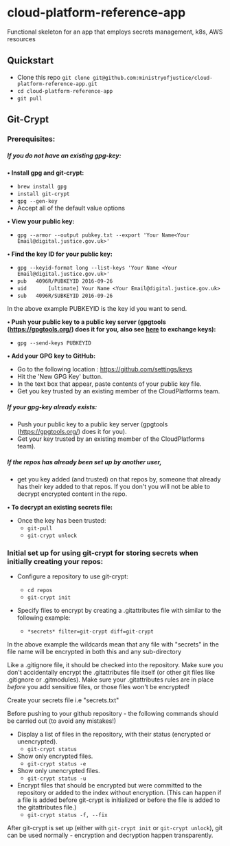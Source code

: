 # cloud-platform-reference-app
Functional skeleton for an app that employs secrets management, k8s, AWS resources

## Quickstart
* Clone this repo ```git clone git@github.com:ministryofjustice/cloud-platform-reference-app.git```
* ```cd cloud-platform-reference-app```
* ```git pull```

## Git-Crypt

### Prerequisites:

##### If you do not have an existing gpg-key:

**• Install gpg and git-crypt:**
* ```brew install gpg```
* ```install git-crypt```
* ```gpg --gen-key```
* Accept all of the default value options

**• View your public key:**
* ```gpg --armor --output pubkey.txt --export 'Your Name<Your Email@digital.justice.gov.uk>'```

**• Find the key ID for your public key:**
* ```gpg --keyid-format long --list-keys 'Your Name <Your Email@digital.justice.gov.uk>'```
* ```pub   4096R/PUBKEYID 2016-09-26```
* ```uid       [ultimate] Your Name <Your Email@digital.justice.gov.uk>```
* ```sub   4096R/SUBKEYID 2016-09-26```

In the above example PUBKEYID is the key id you want to send.

**• Push your public key to a public key server (gpgtools (https://gpgtools.org/) does it for you, also see [here](https://www.gnupg.org/gph/en/manual/x56.html) to exchange keys):**
* ```gpg --send-keys PUBKEYID```

**• Add your GPG key to GitHub:**
* Go to the following location : https://github.com/settings/keys
* Hit the 'New GPG Key' button.
* In the text box that appear, paste contents of your public key file.
* Get you key trusted by an existing member of the CloudPlatforms team.

##### If your gpg-key already exists:
* Push your public key to a public key server (gpgtools (https://gpgtools.org/) does it for you).
* Get your key trusted by an existing member of the CloudPlatforms team).

##### If the repos has already been set up by another user, 
* get you key added (and trusted) on that repos by, someone that already has their key added to that repos. If you don't you will not be able to decrypt encrypted content in the repo.


**• To decrypt an existing secrets file:**
* Once the key has been trusted:
  *  ```git-pull```
  *  ```git-crypt unlock```


### Initial set up for using git-crypt for storing secrets when initially creating your repos:  

* Configure a repository to use git-crypt:

  *  ```cd repos```
  *  ```git-crypt init```

* Specify files to encrypt by creating a .gitattributes file with similar to the following example:

  * ```*secrets* filter=git-crypt diff=git-crypt```

In the above example the wildcards mean that any file with "secrets" in the file name will be encrypted in both this and any sub-directory

Like a .gitignore file, it should be checked into the repository.
Make sure you don't accidentally encrypt the .gitattributes file itself
(or other git files like .gitignore or .gitmodules).  Make sure your
.gitattributes rules are in place *before* you add sensitive files, or
those files won't be encrypted!

Create your secrets file i.e "secrets.txt"

Before pushing to your github repository - the following commands should be carried out (to avoid any mistakes!)

* Display a list of files in the repository, with their status (encrypted or unencrypted).
  * ```git-crypt status```
* Show only encrypted files.
  * ```git-crypt status -e``` 
* Show only unencrypted files.
  * ```git-crypt status -u```
* Encrypt files that should be encrypted but were committed to the repository or added to the index without encryption. (This can happen if a file is added before git-crypt is initialized or before the file is added to the gitattributes file.)
  * ```git-crypt status -f, --fix```


After git-crypt is set up (either with
`git-crypt init` or `git-crypt unlock`), git can be used normally -
encryption and decryption happen transparently.
